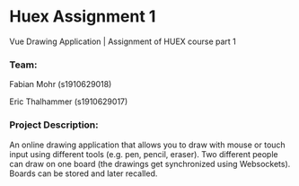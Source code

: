 # Huex Assignment 1
Vue Drawing Application | Assignment of HUEX course part 1

### Team: 

Fabian Mohr (s1910629018)

Eric Thalhammer (s1910629017)


### Project Description:

An online drawing application that allows you to draw with mouse or touch input using different tools (e.g. pen, pencil, eraser). Two different people can draw on one board (the drawings get synchronized using Websockets). Boards can be stored and later recalled.
